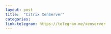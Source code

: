 ```yaml
---
layout: post
title:  "Citrix XenServer"
categories: 
link-telegram: https://telegram.me/xenserver
---
```



